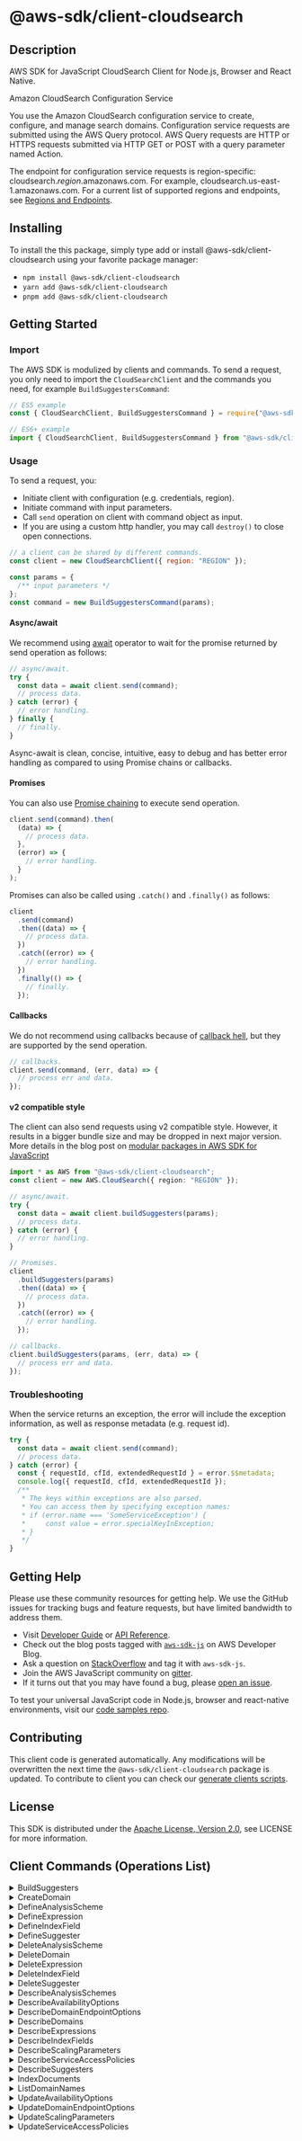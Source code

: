 <!-- generated file, do not edit directly -->

# @aws-sdk/client-cloudsearch

## Description

AWS SDK for JavaScript CloudSearch Client for Node.js, Browser and React Native.

<fullname>Amazon CloudSearch Configuration Service</fullname>

<p>You use the Amazon CloudSearch configuration service to create, configure, and manage search domains.
Configuration service  requests are submitted using the AWS Query protocol. AWS Query requests
are HTTP or HTTPS requests submitted via HTTP GET or POST with a query parameter named Action.</p>
<p>The endpoint for configuration service requests is region-specific: cloudsearch.<i>region</i>.amazonaws.com.
For example, cloudsearch.us-east-1.amazonaws.com. For a current list of supported regions and endpoints,
see <a href="http://docs.aws.amazon.com/general/latest/gr/rande.html#cloudsearch_region" target="_blank">Regions and Endpoints</a>.</p>

## Installing

To install the this package, simply type add or install @aws-sdk/client-cloudsearch
using your favorite package manager:

- `npm install @aws-sdk/client-cloudsearch`
- `yarn add @aws-sdk/client-cloudsearch`
- `pnpm add @aws-sdk/client-cloudsearch`

## Getting Started

### Import

The AWS SDK is modulized by clients and commands.
To send a request, you only need to import the `CloudSearchClient` and
the commands you need, for example `BuildSuggestersCommand`:

```js
// ES5 example
const { CloudSearchClient, BuildSuggestersCommand } = require("@aws-sdk/client-cloudsearch");
```

```ts
// ES6+ example
import { CloudSearchClient, BuildSuggestersCommand } from "@aws-sdk/client-cloudsearch";
```

### Usage

To send a request, you:

- Initiate client with configuration (e.g. credentials, region).
- Initiate command with input parameters.
- Call `send` operation on client with command object as input.
- If you are using a custom http handler, you may call `destroy()` to close open connections.

```js
// a client can be shared by different commands.
const client = new CloudSearchClient({ region: "REGION" });

const params = {
  /** input parameters */
};
const command = new BuildSuggestersCommand(params);
```

#### Async/await

We recommend using [await](https://developer.mozilla.org/en-US/docs/Web/JavaScript/Reference/Operators/await)
operator to wait for the promise returned by send operation as follows:

```js
// async/await.
try {
  const data = await client.send(command);
  // process data.
} catch (error) {
  // error handling.
} finally {
  // finally.
}
```

Async-await is clean, concise, intuitive, easy to debug and has better error handling
as compared to using Promise chains or callbacks.

#### Promises

You can also use [Promise chaining](https://developer.mozilla.org/en-US/docs/Web/JavaScript/Guide/Using_promises#chaining)
to execute send operation.

```js
client.send(command).then(
  (data) => {
    // process data.
  },
  (error) => {
    // error handling.
  }
);
```

Promises can also be called using `.catch()` and `.finally()` as follows:

```js
client
  .send(command)
  .then((data) => {
    // process data.
  })
  .catch((error) => {
    // error handling.
  })
  .finally(() => {
    // finally.
  });
```

#### Callbacks

We do not recommend using callbacks because of [callback hell](http://callbackhell.com/),
but they are supported by the send operation.

```js
// callbacks.
client.send(command, (err, data) => {
  // process err and data.
});
```

#### v2 compatible style

The client can also send requests using v2 compatible style.
However, it results in a bigger bundle size and may be dropped in next major version. More details in the blog post
on [modular packages in AWS SDK for JavaScript](https://aws.amazon.com/blogs/developer/modular-packages-in-aws-sdk-for-javascript/)

```ts
import * as AWS from "@aws-sdk/client-cloudsearch";
const client = new AWS.CloudSearch({ region: "REGION" });

// async/await.
try {
  const data = await client.buildSuggesters(params);
  // process data.
} catch (error) {
  // error handling.
}

// Promises.
client
  .buildSuggesters(params)
  .then((data) => {
    // process data.
  })
  .catch((error) => {
    // error handling.
  });

// callbacks.
client.buildSuggesters(params, (err, data) => {
  // process err and data.
});
```

### Troubleshooting

When the service returns an exception, the error will include the exception information,
as well as response metadata (e.g. request id).

```js
try {
  const data = await client.send(command);
  // process data.
} catch (error) {
  const { requestId, cfId, extendedRequestId } = error.$$metadata;
  console.log({ requestId, cfId, extendedRequestId });
  /**
   * The keys within exceptions are also parsed.
   * You can access them by specifying exception names:
   * if (error.name === 'SomeServiceException') {
   *     const value = error.specialKeyInException;
   * }
   */
}
```

## Getting Help

Please use these community resources for getting help.
We use the GitHub issues for tracking bugs and feature requests, but have limited bandwidth to address them.

- Visit [Developer Guide](https://docs.aws.amazon.com/sdk-for-javascript/v3/developer-guide/welcome.html)
  or [API Reference](https://docs.aws.amazon.com/AWSJavaScriptSDK/v3/latest/index.html).
- Check out the blog posts tagged with [`aws-sdk-js`](https://aws.amazon.com/blogs/developer/tag/aws-sdk-js/)
  on AWS Developer Blog.
- Ask a question on [StackOverflow](https://stackoverflow.com/questions/tagged/aws-sdk-js) and tag it with `aws-sdk-js`.
- Join the AWS JavaScript community on [gitter](https://gitter.im/aws/aws-sdk-js-v3).
- If it turns out that you may have found a bug, please [open an issue](https://github.com/aws/aws-sdk-js-v3/issues/new/choose).

To test your universal JavaScript code in Node.js, browser and react-native environments,
visit our [code samples repo](https://github.com/aws-samples/aws-sdk-js-tests).

## Contributing

This client code is generated automatically. Any modifications will be overwritten the next time the `@aws-sdk/client-cloudsearch` package is updated.
To contribute to client you can check our [generate clients scripts](https://github.com/aws/aws-sdk-js-v3/tree/main/scripts/generate-clients).

## License

This SDK is distributed under the
[Apache License, Version 2.0](http://www.apache.org/licenses/LICENSE-2.0),
see LICENSE for more information.

## Client Commands (Operations List)

<details>
<summary>
BuildSuggesters
</summary>

[Command API Reference](https://docs.aws.amazon.com/AWSJavaScriptSDK/v3/latest/clients/client-cloudsearch/classes/buildsuggesterscommand.html) / [Input](https://docs.aws.amazon.com/AWSJavaScriptSDK/v3/latest/clients/client-cloudsearch/interfaces/buildsuggesterscommandinput.html) / [Output](https://docs.aws.amazon.com/AWSJavaScriptSDK/v3/latest/clients/client-cloudsearch/interfaces/buildsuggesterscommandoutput.html)

</details>
<details>
<summary>
CreateDomain
</summary>

[Command API Reference](https://docs.aws.amazon.com/AWSJavaScriptSDK/v3/latest/clients/client-cloudsearch/classes/createdomaincommand.html) / [Input](https://docs.aws.amazon.com/AWSJavaScriptSDK/v3/latest/clients/client-cloudsearch/interfaces/createdomaincommandinput.html) / [Output](https://docs.aws.amazon.com/AWSJavaScriptSDK/v3/latest/clients/client-cloudsearch/interfaces/createdomaincommandoutput.html)

</details>
<details>
<summary>
DefineAnalysisScheme
</summary>

[Command API Reference](https://docs.aws.amazon.com/AWSJavaScriptSDK/v3/latest/clients/client-cloudsearch/classes/defineanalysisschemecommand.html) / [Input](https://docs.aws.amazon.com/AWSJavaScriptSDK/v3/latest/clients/client-cloudsearch/interfaces/defineanalysisschemecommandinput.html) / [Output](https://docs.aws.amazon.com/AWSJavaScriptSDK/v3/latest/clients/client-cloudsearch/interfaces/defineanalysisschemecommandoutput.html)

</details>
<details>
<summary>
DefineExpression
</summary>

[Command API Reference](https://docs.aws.amazon.com/AWSJavaScriptSDK/v3/latest/clients/client-cloudsearch/classes/defineexpressioncommand.html) / [Input](https://docs.aws.amazon.com/AWSJavaScriptSDK/v3/latest/clients/client-cloudsearch/interfaces/defineexpressioncommandinput.html) / [Output](https://docs.aws.amazon.com/AWSJavaScriptSDK/v3/latest/clients/client-cloudsearch/interfaces/defineexpressioncommandoutput.html)

</details>
<details>
<summary>
DefineIndexField
</summary>

[Command API Reference](https://docs.aws.amazon.com/AWSJavaScriptSDK/v3/latest/clients/client-cloudsearch/classes/defineindexfieldcommand.html) / [Input](https://docs.aws.amazon.com/AWSJavaScriptSDK/v3/latest/clients/client-cloudsearch/interfaces/defineindexfieldcommandinput.html) / [Output](https://docs.aws.amazon.com/AWSJavaScriptSDK/v3/latest/clients/client-cloudsearch/interfaces/defineindexfieldcommandoutput.html)

</details>
<details>
<summary>
DefineSuggester
</summary>

[Command API Reference](https://docs.aws.amazon.com/AWSJavaScriptSDK/v3/latest/clients/client-cloudsearch/classes/definesuggestercommand.html) / [Input](https://docs.aws.amazon.com/AWSJavaScriptSDK/v3/latest/clients/client-cloudsearch/interfaces/definesuggestercommandinput.html) / [Output](https://docs.aws.amazon.com/AWSJavaScriptSDK/v3/latest/clients/client-cloudsearch/interfaces/definesuggestercommandoutput.html)

</details>
<details>
<summary>
DeleteAnalysisScheme
</summary>

[Command API Reference](https://docs.aws.amazon.com/AWSJavaScriptSDK/v3/latest/clients/client-cloudsearch/classes/deleteanalysisschemecommand.html) / [Input](https://docs.aws.amazon.com/AWSJavaScriptSDK/v3/latest/clients/client-cloudsearch/interfaces/deleteanalysisschemecommandinput.html) / [Output](https://docs.aws.amazon.com/AWSJavaScriptSDK/v3/latest/clients/client-cloudsearch/interfaces/deleteanalysisschemecommandoutput.html)

</details>
<details>
<summary>
DeleteDomain
</summary>

[Command API Reference](https://docs.aws.amazon.com/AWSJavaScriptSDK/v3/latest/clients/client-cloudsearch/classes/deletedomaincommand.html) / [Input](https://docs.aws.amazon.com/AWSJavaScriptSDK/v3/latest/clients/client-cloudsearch/interfaces/deletedomaincommandinput.html) / [Output](https://docs.aws.amazon.com/AWSJavaScriptSDK/v3/latest/clients/client-cloudsearch/interfaces/deletedomaincommandoutput.html)

</details>
<details>
<summary>
DeleteExpression
</summary>

[Command API Reference](https://docs.aws.amazon.com/AWSJavaScriptSDK/v3/latest/clients/client-cloudsearch/classes/deleteexpressioncommand.html) / [Input](https://docs.aws.amazon.com/AWSJavaScriptSDK/v3/latest/clients/client-cloudsearch/interfaces/deleteexpressioncommandinput.html) / [Output](https://docs.aws.amazon.com/AWSJavaScriptSDK/v3/latest/clients/client-cloudsearch/interfaces/deleteexpressioncommandoutput.html)

</details>
<details>
<summary>
DeleteIndexField
</summary>

[Command API Reference](https://docs.aws.amazon.com/AWSJavaScriptSDK/v3/latest/clients/client-cloudsearch/classes/deleteindexfieldcommand.html) / [Input](https://docs.aws.amazon.com/AWSJavaScriptSDK/v3/latest/clients/client-cloudsearch/interfaces/deleteindexfieldcommandinput.html) / [Output](https://docs.aws.amazon.com/AWSJavaScriptSDK/v3/latest/clients/client-cloudsearch/interfaces/deleteindexfieldcommandoutput.html)

</details>
<details>
<summary>
DeleteSuggester
</summary>

[Command API Reference](https://docs.aws.amazon.com/AWSJavaScriptSDK/v3/latest/clients/client-cloudsearch/classes/deletesuggestercommand.html) / [Input](https://docs.aws.amazon.com/AWSJavaScriptSDK/v3/latest/clients/client-cloudsearch/interfaces/deletesuggestercommandinput.html) / [Output](https://docs.aws.amazon.com/AWSJavaScriptSDK/v3/latest/clients/client-cloudsearch/interfaces/deletesuggestercommandoutput.html)

</details>
<details>
<summary>
DescribeAnalysisSchemes
</summary>

[Command API Reference](https://docs.aws.amazon.com/AWSJavaScriptSDK/v3/latest/clients/client-cloudsearch/classes/describeanalysisschemescommand.html) / [Input](https://docs.aws.amazon.com/AWSJavaScriptSDK/v3/latest/clients/client-cloudsearch/interfaces/describeanalysisschemescommandinput.html) / [Output](https://docs.aws.amazon.com/AWSJavaScriptSDK/v3/latest/clients/client-cloudsearch/interfaces/describeanalysisschemescommandoutput.html)

</details>
<details>
<summary>
DescribeAvailabilityOptions
</summary>

[Command API Reference](https://docs.aws.amazon.com/AWSJavaScriptSDK/v3/latest/clients/client-cloudsearch/classes/describeavailabilityoptionscommand.html) / [Input](https://docs.aws.amazon.com/AWSJavaScriptSDK/v3/latest/clients/client-cloudsearch/interfaces/describeavailabilityoptionscommandinput.html) / [Output](https://docs.aws.amazon.com/AWSJavaScriptSDK/v3/latest/clients/client-cloudsearch/interfaces/describeavailabilityoptionscommandoutput.html)

</details>
<details>
<summary>
DescribeDomainEndpointOptions
</summary>

[Command API Reference](https://docs.aws.amazon.com/AWSJavaScriptSDK/v3/latest/clients/client-cloudsearch/classes/describedomainendpointoptionscommand.html) / [Input](https://docs.aws.amazon.com/AWSJavaScriptSDK/v3/latest/clients/client-cloudsearch/interfaces/describedomainendpointoptionscommandinput.html) / [Output](https://docs.aws.amazon.com/AWSJavaScriptSDK/v3/latest/clients/client-cloudsearch/interfaces/describedomainendpointoptionscommandoutput.html)

</details>
<details>
<summary>
DescribeDomains
</summary>

[Command API Reference](https://docs.aws.amazon.com/AWSJavaScriptSDK/v3/latest/clients/client-cloudsearch/classes/describedomainscommand.html) / [Input](https://docs.aws.amazon.com/AWSJavaScriptSDK/v3/latest/clients/client-cloudsearch/interfaces/describedomainscommandinput.html) / [Output](https://docs.aws.amazon.com/AWSJavaScriptSDK/v3/latest/clients/client-cloudsearch/interfaces/describedomainscommandoutput.html)

</details>
<details>
<summary>
DescribeExpressions
</summary>

[Command API Reference](https://docs.aws.amazon.com/AWSJavaScriptSDK/v3/latest/clients/client-cloudsearch/classes/describeexpressionscommand.html) / [Input](https://docs.aws.amazon.com/AWSJavaScriptSDK/v3/latest/clients/client-cloudsearch/interfaces/describeexpressionscommandinput.html) / [Output](https://docs.aws.amazon.com/AWSJavaScriptSDK/v3/latest/clients/client-cloudsearch/interfaces/describeexpressionscommandoutput.html)

</details>
<details>
<summary>
DescribeIndexFields
</summary>

[Command API Reference](https://docs.aws.amazon.com/AWSJavaScriptSDK/v3/latest/clients/client-cloudsearch/classes/describeindexfieldscommand.html) / [Input](https://docs.aws.amazon.com/AWSJavaScriptSDK/v3/latest/clients/client-cloudsearch/interfaces/describeindexfieldscommandinput.html) / [Output](https://docs.aws.amazon.com/AWSJavaScriptSDK/v3/latest/clients/client-cloudsearch/interfaces/describeindexfieldscommandoutput.html)

</details>
<details>
<summary>
DescribeScalingParameters
</summary>

[Command API Reference](https://docs.aws.amazon.com/AWSJavaScriptSDK/v3/latest/clients/client-cloudsearch/classes/describescalingparameterscommand.html) / [Input](https://docs.aws.amazon.com/AWSJavaScriptSDK/v3/latest/clients/client-cloudsearch/interfaces/describescalingparameterscommandinput.html) / [Output](https://docs.aws.amazon.com/AWSJavaScriptSDK/v3/latest/clients/client-cloudsearch/interfaces/describescalingparameterscommandoutput.html)

</details>
<details>
<summary>
DescribeServiceAccessPolicies
</summary>

[Command API Reference](https://docs.aws.amazon.com/AWSJavaScriptSDK/v3/latest/clients/client-cloudsearch/classes/describeserviceaccesspoliciescommand.html) / [Input](https://docs.aws.amazon.com/AWSJavaScriptSDK/v3/latest/clients/client-cloudsearch/interfaces/describeserviceaccesspoliciescommandinput.html) / [Output](https://docs.aws.amazon.com/AWSJavaScriptSDK/v3/latest/clients/client-cloudsearch/interfaces/describeserviceaccesspoliciescommandoutput.html)

</details>
<details>
<summary>
DescribeSuggesters
</summary>

[Command API Reference](https://docs.aws.amazon.com/AWSJavaScriptSDK/v3/latest/clients/client-cloudsearch/classes/describesuggesterscommand.html) / [Input](https://docs.aws.amazon.com/AWSJavaScriptSDK/v3/latest/clients/client-cloudsearch/interfaces/describesuggesterscommandinput.html) / [Output](https://docs.aws.amazon.com/AWSJavaScriptSDK/v3/latest/clients/client-cloudsearch/interfaces/describesuggesterscommandoutput.html)

</details>
<details>
<summary>
IndexDocuments
</summary>

[Command API Reference](https://docs.aws.amazon.com/AWSJavaScriptSDK/v3/latest/clients/client-cloudsearch/classes/indexdocumentscommand.html) / [Input](https://docs.aws.amazon.com/AWSJavaScriptSDK/v3/latest/clients/client-cloudsearch/interfaces/indexdocumentscommandinput.html) / [Output](https://docs.aws.amazon.com/AWSJavaScriptSDK/v3/latest/clients/client-cloudsearch/interfaces/indexdocumentscommandoutput.html)

</details>
<details>
<summary>
ListDomainNames
</summary>

[Command API Reference](https://docs.aws.amazon.com/AWSJavaScriptSDK/v3/latest/clients/client-cloudsearch/classes/listdomainnamescommand.html) / [Input](https://docs.aws.amazon.com/AWSJavaScriptSDK/v3/latest/clients/client-cloudsearch/interfaces/listdomainnamescommandinput.html) / [Output](https://docs.aws.amazon.com/AWSJavaScriptSDK/v3/latest/clients/client-cloudsearch/interfaces/listdomainnamescommandoutput.html)

</details>
<details>
<summary>
UpdateAvailabilityOptions
</summary>

[Command API Reference](https://docs.aws.amazon.com/AWSJavaScriptSDK/v3/latest/clients/client-cloudsearch/classes/updateavailabilityoptionscommand.html) / [Input](https://docs.aws.amazon.com/AWSJavaScriptSDK/v3/latest/clients/client-cloudsearch/interfaces/updateavailabilityoptionscommandinput.html) / [Output](https://docs.aws.amazon.com/AWSJavaScriptSDK/v3/latest/clients/client-cloudsearch/interfaces/updateavailabilityoptionscommandoutput.html)

</details>
<details>
<summary>
UpdateDomainEndpointOptions
</summary>

[Command API Reference](https://docs.aws.amazon.com/AWSJavaScriptSDK/v3/latest/clients/client-cloudsearch/classes/updatedomainendpointoptionscommand.html) / [Input](https://docs.aws.amazon.com/AWSJavaScriptSDK/v3/latest/clients/client-cloudsearch/interfaces/updatedomainendpointoptionscommandinput.html) / [Output](https://docs.aws.amazon.com/AWSJavaScriptSDK/v3/latest/clients/client-cloudsearch/interfaces/updatedomainendpointoptionscommandoutput.html)

</details>
<details>
<summary>
UpdateScalingParameters
</summary>

[Command API Reference](https://docs.aws.amazon.com/AWSJavaScriptSDK/v3/latest/clients/client-cloudsearch/classes/updatescalingparameterscommand.html) / [Input](https://docs.aws.amazon.com/AWSJavaScriptSDK/v3/latest/clients/client-cloudsearch/interfaces/updatescalingparameterscommandinput.html) / [Output](https://docs.aws.amazon.com/AWSJavaScriptSDK/v3/latest/clients/client-cloudsearch/interfaces/updatescalingparameterscommandoutput.html)

</details>
<details>
<summary>
UpdateServiceAccessPolicies
</summary>

[Command API Reference](https://docs.aws.amazon.com/AWSJavaScriptSDK/v3/latest/clients/client-cloudsearch/classes/updateserviceaccesspoliciescommand.html) / [Input](https://docs.aws.amazon.com/AWSJavaScriptSDK/v3/latest/clients/client-cloudsearch/interfaces/updateserviceaccesspoliciescommandinput.html) / [Output](https://docs.aws.amazon.com/AWSJavaScriptSDK/v3/latest/clients/client-cloudsearch/interfaces/updateserviceaccesspoliciescommandoutput.html)

</details>
